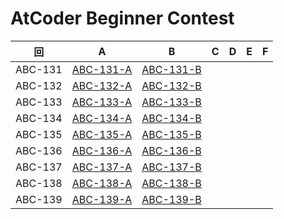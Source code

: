 # AtCoder Beginner Contest

| 回 | A | B | C | D | E | F |
|:---:|:---:|:---:|:---:|:---:|:---:|:---:|
| ABC-131 | [ABC-131-A](ABC-131-A.py) | [ABC-131-B](ABC-131-B.py) |  |  |  |  |
| ABC-132 | [ABC-132-A](ABC-132-A.py) | [ABC-132-B](ABC-132-B.py) |  |  |  |  |
| ABC-133 | [ABC-133-A](ABC-133-A.py) | [ABC-133-B](ABC-133-B.py) |  |  |  |  |
| ABC-134 | [ABC-134-A](ABC-134-A.py) | [ABC-134-B](ABC-134-B.py) |  |  |  |  |
| ABC-135 | [ABC-135-A](ABC-135-A.py) | [ABC-135-B](ABC-135-B.py) |  |  |  |  |
| ABC-136 | [ABC-136-A](ABC-136-A.py) | [ABC-136-B](ABC-136-B.py) |  |  |  |  |
| ABC-137 | [ABC-137-A](ABC-137-A.py) | [ABC-137-B](ABC-137-B.py) |  |  |  |  |
| ABC-138 | [ABC-138-A](ABC-138-A.py) | [ABC-138-B](ABC-138-B.py) |  |  |  |  |
| ABC-139 | [ABC-139-A](ABC-139-A.py) | [ABC-139-B](ABC-139-B.py) |  |  |  |  |
